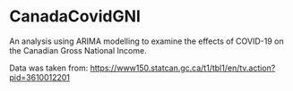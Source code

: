 # CanadaCovidGNI
An analysis using ARIMA modelling to examine the effects of COVID-19 on the Canadian Gross National Income.

Data was taken from: https://www150.statcan.gc.ca/t1/tbl1/en/tv.action?pid=3610012201
